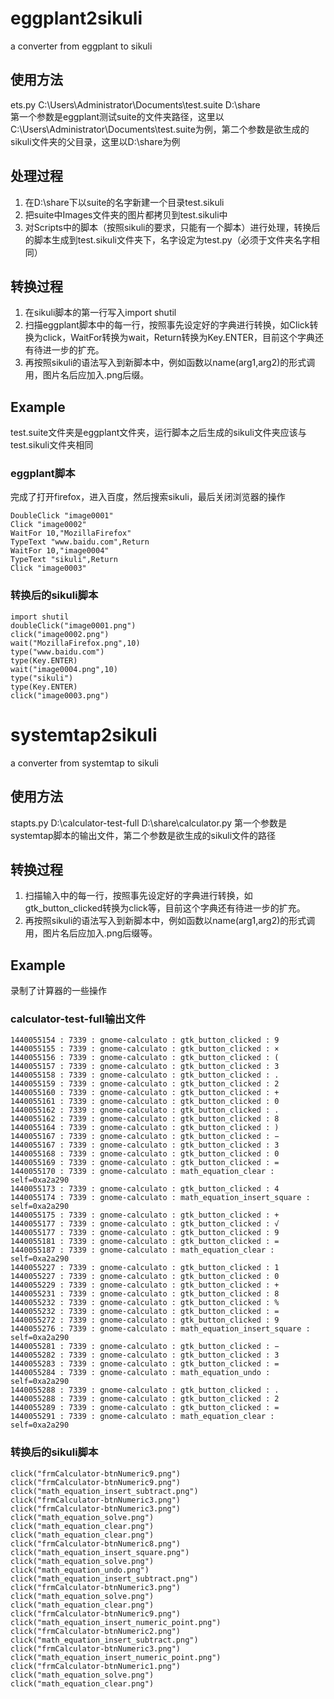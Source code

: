 # eggplant2sikuli
a converter from eggplant to sikuli

## 使用方法
ets.py C:\\Users\\Administrator\\Documents\\test.suite D:\\share  
第一个参数是eggplant测试suite的文件夹路径，这里以C:\\Users\\Administrator\\Documents\\test.suite为例，第二个参数是欲生成的sikuli文件夹的父目录，这里以D:\\share为例

## 处理过程
1. 在D:\\share下以suite的名字新建一个目录test.sikuli 
2. 把suite中Images文件夹的图片都拷贝到test.sikuli中
3. 对Scripts中的脚本（按照sikuli的要求，只能有一个脚本）进行处理，转换后的脚本生成到test.sikuli文件夹下，名字设定为test.py（必须于文件夹名字相同）

## 转换过程
1. 在sikuli脚本的第一行写入import shutil
2. 扫描eggplant脚本中的每一行，按照事先设定好的字典进行转换，如Click转换为click，WaitFor转换为wait，Return转换为Key.ENTER，目前这个字典还有待进一步的扩充。
3. 再按照sikuli的语法写入到新脚本中，例如函数以name(arg1,arg2)的形式调用，图片名后应加入.png后缀。

## Example
test.suite文件夹是eggplant文件夹，运行脚本之后生成的sikuli文件夹应该与test.sikuli文件夹相同

### eggplant脚本
完成了打开firefox，进入百度，然后搜索sikuli，最后关闭浏览器的操作

    DoubleClick "image0001"
    Click "image0002"
    WaitFor 10,"MozillaFirefox"
    TypeText "www.baidu.com",Return
    WaitFor 10,"image0004"
    TypeText "sikuli",Return
    Click "image0003"

### 转换后的sikuli脚本
    import shutil
    doubleClick("image0001.png")
    click("image0002.png")
    wait("MozillaFirefox.png",10)
    type("www.baidu.com")
    type(Key.ENTER)
    wait("image0004.png",10)
    type("sikuli")
    type(Key.ENTER)
    click("image0003.png")
    
# systemtap2sikuli
a converter from systemtap to sikuli

## 使用方法
stapts.py D:\\calculator-test-full D:\\share\\calculator.py
第一个参数是systemtap脚本的输出文件，第二个参数是欲生成的sikuli文件的路径

## 转换过程
1. 扫描输入中的每一行，按照事先设定好的字典进行转换，如gtk_button_clicked转换为click等，目前这个字典还有待进一步的扩充。
2. 再按照sikuli的语法写入到新脚本中，例如函数以name(arg1,arg2)的形式调用，图片名后应加入.png后缀等。

## Example
录制了计算器的一些操作

### calculator-test-full输出文件

    1440055154 : 7339 : gnome-calculato : gtk_button_clicked : 9
	1440055155 : 7339 : gnome-calculato : gtk_button_clicked : ×
	1440055156 : 7339 : gnome-calculato : gtk_button_clicked : (
	1440055157 : 7339 : gnome-calculato : gtk_button_clicked : 3
	1440055158 : 7339 : gnome-calculato : gtk_button_clicked : .
	1440055159 : 7339 : gnome-calculato : gtk_button_clicked : 2
	1440055160 : 7339 : gnome-calculato : gtk_button_clicked : +
	1440055161 : 7339 : gnome-calculato : gtk_button_clicked : 0
	1440055162 : 7339 : gnome-calculato : gtk_button_clicked : .
	1440055162 : 7339 : gnome-calculato : gtk_button_clicked : 8
	1440055164 : 7339 : gnome-calculato : gtk_button_clicked : )
	1440055167 : 7339 : gnome-calculato : gtk_button_clicked : −
	1440055167 : 7339 : gnome-calculato : gtk_button_clicked : 3
	1440055168 : 7339 : gnome-calculato : gtk_button_clicked : 0
	1440055169 : 7339 : gnome-calculato : gtk_button_clicked : =
	1440055170 : 7339 : gnome-calculato : math_equation_clear : self=0xa2a290
	1440055173 : 7339 : gnome-calculato : gtk_button_clicked : 4
	1440055174 : 7339 : gnome-calculato : math_equation_insert_square : self=0xa2a290
	1440055175 : 7339 : gnome-calculato : gtk_button_clicked : +
	1440055177 : 7339 : gnome-calculato : gtk_button_clicked : √
	1440055177 : 7339 : gnome-calculato : gtk_button_clicked : 9
	1440055181 : 7339 : gnome-calculato : gtk_button_clicked : =
	1440055187 : 7339 : gnome-calculato : math_equation_clear : self=0xa2a290
	1440055227 : 7339 : gnome-calculato : gtk_button_clicked : 1
	1440055227 : 7339 : gnome-calculato : gtk_button_clicked : 0
	1440055229 : 7339 : gnome-calculato : gtk_button_clicked : +
	1440055231 : 7339 : gnome-calculato : gtk_button_clicked : 8
	1440055232 : 7339 : gnome-calculato : gtk_button_clicked : %
	1440055232 : 7339 : gnome-calculato : gtk_button_clicked : =
	1440055272 : 7339 : gnome-calculato : gtk_button_clicked : 9
	1440055276 : 7339 : gnome-calculato : math_equation_insert_square : self=0xa2a290
	1440055281 : 7339 : gnome-calculato : gtk_button_clicked : −
	1440055282 : 7339 : gnome-calculato : gtk_button_clicked : 3
	1440055283 : 7339 : gnome-calculato : gtk_button_clicked : =
	1440055284 : 7339 : gnome-calculato : math_equation_undo : self=0xa2a290
	1440055288 : 7339 : gnome-calculato : gtk_button_clicked : .
	1440055288 : 7339 : gnome-calculato : gtk_button_clicked : 2
	1440055289 : 7339 : gnome-calculato : gtk_button_clicked : =
	1440055291 : 7339 : gnome-calculato : math_equation_clear : self=0xa2a290

### 转换后的sikuli脚本
    click("frmCalculator-btnNumeric9.png")
	click("frmCalculator-btnNumeric9.png")
	click("math_equation_insert_subtract.png")
	click("frmCalculator-btnNumeric3.png")
	click("frmCalculator-btnNumeric3.png")
	click("math_equation_solve.png")
	click("math_equation_clear.png")
	click("math_equation_clear.png")
	click("frmCalculator-btnNumeric8.png")
	click("math_equation_insert_square.png")
	click("math_equation_solve.png")
	click("math_equation_undo.png")
	click("math_equation_insert_subtract.png")
	click("frmCalculator-btnNumeric3.png")
	click("math_equation_solve.png")
	click("math_equation_clear.png")
	click("frmCalculator-btnNumeric9.png")
	click("math_equation_insert_numeric_point.png")
	click("frmCalculator-btnNumeric2.png")
	click("math_equation_insert_subtract.png")
	click("frmCalculator-btnNumeric3.png")
	click("math_equation_insert_numeric_point.png")
	click("frmCalculator-btnNumeric1.png")
	click("math_equation_solve.png")
	click("math_equation_clear.png")
